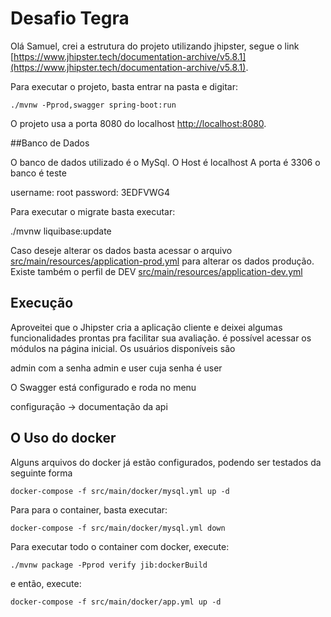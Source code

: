 # Desafio Tegra

Olá Samuel, crei a estrutura do projeto utilizando jhipster, segue o link [https://www.jhipster.tech/documentation-archive/v5.8.1](https://www.jhipster.tech/documentation-archive/v5.8.1).

Para executar o projeto, basta entrar na pasta e digitar:

    ./mvnw -Pprod,swagger spring-boot:run

O projeto usa a porta 8080 do localhost [http://localhost:8080](http://localhost:8080).

##Banco de Dados

O banco de dados utilizado é o MySql.
O Host é localhost
A porta é 3306
o banco é teste

username: root
password: 3EDFVWG4

Para executar o migrate basta executar:

./mvnw liquibase:update

Caso deseje alterar os dados basta acessar o arquivo [src/main/resources/application-prod.yml](src/main/resources/application-prod.yml)
para alterar os dados produção.
Existe também o perfil de DEV [src/main/resources/application-dev.yml](src/main/resources/application-dev.yml)

## Execução

Aproveitei que o Jhipster cria a aplicação cliente e deixei algumas funcionalidades prontas pra facilitar sua avaliação.
é possível acessar os módulos na página inicial.
Os usuários disponíveis são

admin com a senha admin
e user cuja senha é user

O Swagger está configurado e roda no menu

configuração -> documentação da api

## O Uso do docker

Alguns arquivos do docker já estão configurados, podendo ser testados da seguinte forma

    docker-compose -f src/main/docker/mysql.yml up -d

Para para o container, basta executar:

    docker-compose -f src/main/docker/mysql.yml down

Para executar todo o container com docker, execute:

    ./mvnw package -Pprod verify jib:dockerBuild

e então, execute:

    docker-compose -f src/main/docker/app.yml up -d
